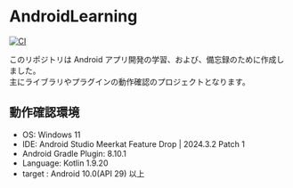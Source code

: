 # AndroidLearning

[![CI](https://github.com/ttanaka330/AndroidLearning/actions/workflows/ci.yml/badge.svg)](https://github.com/ttanaka330/AndroidLearning/actions/workflows/ci.yml)

このリポジトリは Android アプリ開発の学習、および、備忘録のために作成しました。  
主にライブラリやプラグインの動作確認のプロジェクトとなります。

## 動作確認環境
* OS: Windows 11
* IDE: Android Studio Meerkat Feature Drop | 2024.3.2 Patch 1
* Android Gradle Plugin: 8.10.1
* Language: Kotlin 1.9.20
* target : Android 10.0(API 29) 以上

